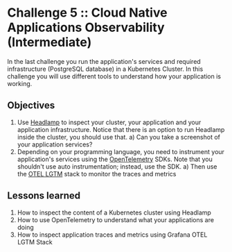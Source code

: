 # Challenge 5 :: Cloud Native Applications Observability (Intermediate)
In the last challenge you run the application's services and required infrastructure (PostgreSQL database) in a Kubernetes Cluster. 
In this challenge you will use different tools to understand how your application is working.

## Objectives 

1) Use [Headlamp](https://headlamp.dev/) to inspect your cluster, your application and your application infrastructure. Notice that there is an option to run Headlamp inside the cluster, you should use that.
  a) Can you take a screenshot of your application services?   
3) Depending on your programming language, you need to instrument your application's services using the [OpenTelemetry](https://opentelemetry.io/docs/) SDKs. Note that you shouldn't use auto instrumentation; instead, use the SDK.
  a) Then use the [OTEL LGTM](https://github.com/grafana/docker-otel-lgtm) stack to monitor the traces and metrics 


## Lessons learned

1) How to inspect the content of a Kubernetes cluster using Headlamp
2) How to use OpenTelemetry to understand what your applications are doing
3) How to inspect application traces and metrics using Grafana OTEL LGTM Stack

